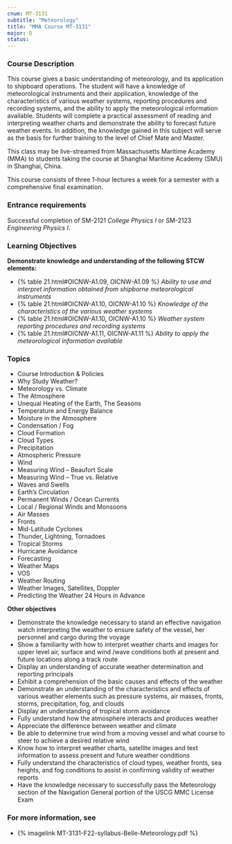 ```yaml
---
cnum: MT-3131
subtitle: "Meteorology"
title: "MMA Course MT-3131"
major: D
status: 
---
```


### Course Description

This course gives a basic understanding of meteorology, and its application to shipboard operations. The student will have a knowledge of meteorological instruments and their application, knowledge of the characteristics of various weather systems, reporting procedures and recording systems, and the ability to apply the meteorological information available. Students will complete a practical assessment of reading and interpreting weather charts and demonstrate the ability to forecast future weather events. In addition, the knowledge gained in this subject will serve as the basis for further training to the level of Chief Mate and Master.

This class may be live-streamed from Massachusetts Maritime Academy (MMA) to students taking the course at Shanghai Maritime Academy (SMU) in Shanghai, China.

This course consists of three 1-hour lectures a week for a semester with a comprehensive final examination.

### Entrance requirements

Successful completion of  SM-2121 *College Physics I* or SM-2123 *Engineering Physics I*.

### Learning Objectives

**Demonstrate knowledge and understanding of the following STCW elements:**

* {% table 21.html#OICNW-A1.09, OICNW-A1.09 %} *Ability to use and interpret information obtained from shipborne meteorological instruments*
* {% table 21.html#OICNW-A1.10, OICNW-A1.10 %} *Knowledge of the characteristics of the various weather systems*
* {% table 21.html#OICNW-A1.10, OICNW-A1.10 %} *Weather system reporting procedures and recording systems*
* {% table 21.html#OICNW-A1.11, OICNW-A1.11 %} *Ability to apply the meteorological information available*


### Topics

* Course Introduction & Policies
* Why Study Weather?
* Meteorology vs. Climate
* The Atmosphere
* Unequal Heating of the Earth, The Seasons
* Temperature and Energy Balance
* Moisture in the Atmosphere
* Condensation / Fog
* Cloud Formation
* Cloud Types 
* Precipitation
* Atmospheric Pressure
* Wind
* Measuring Wind – Beaufort Scale
* Measuring Wind – True vs. Relative
* Waves and Swells
* Earth’s Circulation
* Permanent Winds / Ocean Currents
* Local / Regional Winds and Monsoons
* Air Masses
* Fronts
* Mid-Latitude Cyclones
* Thunder, Lightning, Tornadoes
* Tropical Storms
* Hurricane Avoidance
* Forecasting
* Weather Maps
* VOS
* Weather Routing
* Weather Images, Satellites, Doppler
* Predicting the Weather 24 Hours in Advance




**Other objectives**


* Demonstrate the knowledge necessary to stand an effective navigation watch interpreting the weather to ensure safety of the vessel, her personnel and cargo during the voyage
* Show a familiarity with how to interpret weather charts and images for upper level air, surface and wind /wave conditions both at present and future locations along a track route
* Display an understanding of accurate weather determination and reporting principals
* Exhibit a comprehension of the basic causes and effects of the weather
* Demonstrate an understanding of the characteristics and effects of various weather elements such as pressure systems, air masses, fronts, storms, precipitation, fog, and clouds
* Display an understanding of tropical storm avoidance
* Fully understand how the atmosphere interacts and produces weather
* Appreciate the difference between weather and climate
* Be able to determine true wind from a moving vessel and what course to steer to achieve a desired relative wind
* Know how to interpret weather charts, satellite images and text information to assess present and future weather conditions
* Fully understand the characteristics of cloud types, weather fronts, sea heights, and fog conditions to assist in confirming validity of weather reports
* Have the knowledge necessary to successfully pass the Meteorology section of the Navigation General portion of the USCG MMC License Exam

### For more information, see 

* {% imagelink MT-3131-F22-syllabus-Belle-Meteorology.pdf %} 



